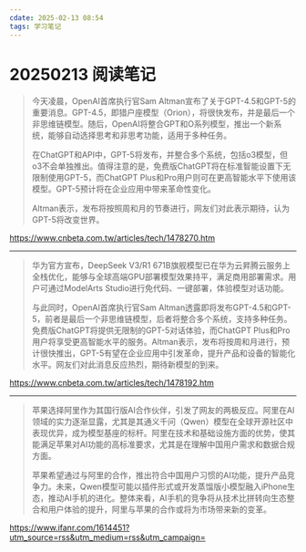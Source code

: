 ```yaml
---
cdate: 2025-02-13 08:54
tags: 学习笔记 
---
```


# 20250213 阅读笔记

> 今天凌晨，OpenAI首席执行官Sam Altman宣布了关于GPT-4.5和GPT-5的重要消息。GPT-4.5，即猎户座模型（Orion），将很快发布，并是最后一个非思维链模型。随后，OpenAI将整合GPT和O系列模型，推出一个新系统，能够自动选择思考和非思考功能，适用于多种任务。
> 
> 在ChatGPT和API中，GPT-5将发布，并整合多个系统，包括o3模型，但o3不会单独推出。值得注意的是，免费版ChatGPT将在标准智能设置下无限制使用GPT-5，而ChatGPT Plus和Pro用户则可在更高智能水平下使用该模型。GPT-5预计将在企业应用中带来革命性变化。
> 
> Altman表示，发布将按照周和月的节奏进行，网友们对此表示期待，认为GPT-5将改变世界。

https://www.cnbeta.com.tw/articles/tech/1478270.htm

---

> 华为官方宣布，DeepSeek V3/R1 671B旗舰模型已在华为云昇腾云服务上全栈优化，能够与全球高端GPU部署模型效果持平，满足商用部署需求。用户可通过ModelArts Studio进行免代码、一键部署，体验模型对话功能。
> 
> 与此同时，OpenAI首席执行官Sam Altman透露即将发布GPT-4.5和GPT-5，前者是最后一个非思维链模型，后者将整合多个系统，支持多种任务。免费版ChatGPT将提供无限制的GPT-5对话体验，而ChatGPT Plus和Pro用户将享受更高智能水平的服务。Altman表示，发布将按周和月进行，预计很快推出，GPT-5有望在企业应用中引发革命，提升产品和设备的智能化水平。网友们对此消息反应热烈，期待新模型的到来。

https://www.cnbeta.com.tw/articles/tech/1478192.htm

---

> 苹果选择阿里作为其国行版AI合作伙伴，引发了网友的两极反应。阿里在AI领域的实力逐渐显露，尤其是其通义千问（Qwen）模型在全球开源社区中表现优异，成为模型基座的标杆。阿里在技术和基础设施方面的优势，使其能满足苹果对AI功能的高标准要求，尤其是在理解中国用户需求和数据合规方面。
> 
> 苹果希望通过与阿里的合作，推出符合中国用户习惯的AI功能，提升产品竞争力。未来，Qwen模型可能以插件形式或开发蒸馏版小模型融入iPhone生态，推动AI手机的进化。整体来看，AI手机的竞争将从技术比拼转向生态整合和用户体验的提升，阿里与苹果的合作或将为市场带来新的变革。

https://www.ifanr.com/1614451?utm_source=rss&utm_medium=rss&utm_campaign=